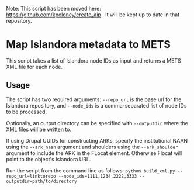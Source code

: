 Note: This script has been moved here: https://github.com/kpoloney/create_aip . It will be kept up to date in that repository.

# Map Islandora metadata to METS

This script takes a list of Islandora node IDs as input and returns a METS XML file for each node.

## Usage

The script has two required arguments: `--repo_url` is the base url for the Islandora repository, and `--node_ids` is a comma-separated list of node IDs to be processed. 

Optionally, an output directory can be specified with `--outputdir` where the XML files will be written to.

If using Drupal UUIDs for constructing ARKs, specify the institutional NAAN using the `--ark_naan` argument and shoulders using the `--ark_shoulder` argument to include the ARK in the FLocat element. Otherwise Flocat will point to the object's Islandora URL.


Run the script from the command line as follows:
`python build_xml.py --repo_url=linktorepo --node_ids=1111,1234,2222,3333 --outputdir=path/to/directory`